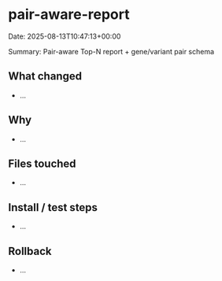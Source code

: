 # pair-aware-report
Date: 2025-08-13T10:47:13+00:00

Summary: Pair-aware Top-N report + gene/variant pair schema

## What changed
- …

## Why
- …

## Files touched
- …

## Install / test steps
- …

## Rollback
- …

